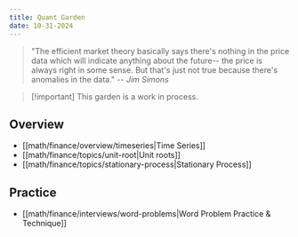 ```yaml
---
title: Quant Garden
date: 10-31-2024
---
```


> "The efficient market theory basically says there's nothing in the price data which will indicate
> anything about the future-- the price is always right in some sense. But that's just not true
> because there's anomalies in the data."
> -- <cite>Jim Simons</cite>

>[!important] This garden is a work in process.

## Overview

- [[math/finance/overview/timeseries|Time Series]]
- [[math/finance/topics/unit-root|Unit roots]]
- [[math/finance/topics/stationary-process|Stationary Process]]

## Practice

- [[math/finance/interviews/word-problems|Word Problem Practice & Technique]]
